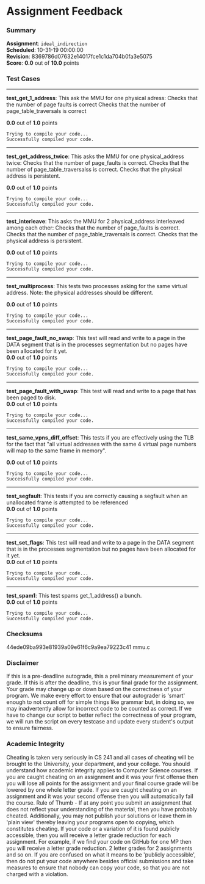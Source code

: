 # Assignment Feedback

### Summary

**Assignment**: `ideal_indirection`  
**Scheduled**: 10-31-19 00:00:00  
**Revision**: 8369786d07632e14017fce1c1da704b0fa3e5075  
**Score**: **0.0** out of **10.0** points

### Test Cases
---

**test_get_1_address**: 
This ask the MMU for one physical adress:
    Checks that the number of page faults is correct
    Checks that the number of page_table_traversals is correct
  
**0.0** out of **1.0** points
```
Trying to compile your code...
Successfully compiled your code.
```
---

**test_get_address_twice**: 
This asks the MMU for one physical_address twice:
    Checks that the number of page_faults is correct.
    Checks that the number of page_table_traversalss is correct.
    Checks that the physical address is persistent.
  
**0.0** out of **1.0** points
```
Trying to compile your code...
Successfully compiled your code.
```
---

**test_interleave**: 
This asks the MMU for 2 physical_address interleaved among each other:
    Checks that the number of page_faults is correct.
    Checks that the number of page_table_traversals is correct.
    Checks that the physical address is persistent.
  
**0.0** out of **1.0** points
```
Trying to compile your code...
Successfully compiled your code.
```
---

**test_multiprocess**: 
This tests two processes asking for the same virtual address.
    Note: the physical addresses should be different.
  
**0.0** out of **1.0** points
```
Trying to compile your code...
Successfully compiled your code.
```
---

**test_page_fault_no_swap**: This test will read and write to a page in the DATA segment that is in the processes segmentation but no pages have been allocated for it yet.  
**0.0** out of **1.0** points
```
Trying to compile your code...
Successfully compiled your code.
```
---

**test_page_fault_with_swap**: This test will read and write to a page that has been paged to disk.  
**0.0** out of **1.0** points
```
Trying to compile your code...
Successfully compiled your code.
```
---

**test_same_vpns_diff_offset**: 
This tests if you are effectively using the TLB for the fact that
    "all virtual addresses with the same 4 virtual page numbers will map to the same frame in memory".
  
**0.0** out of **1.0** points
```
Trying to compile your code...
Successfully compiled your code.
```
---

**test_segfault**: This tests if you are correctly causing a segfault when an unallocated frame is attempted to be referenced  
**0.0** out of **1.0** points
```
Trying to compile your code...
Successfully compiled your code.
```
---

**test_set_flags**: This test will read and write to a page in the DATA segment that is in the processes segmentation but no pages have been allocated for it yet.  
**0.0** out of **1.0** points
```
Trying to compile your code...
Successfully compiled your code.
```
---

**test_spam1**: This test spams get_1_address() a bunch.  
**0.0** out of **1.0** points
```
Trying to compile your code...
Successfully compiled your code.
```
### Checksums

44ede09ba993e81939a09e61f6c9a9ea79223c41 mmu.c


### Disclaimer
If this is a pre-deadline autograde, this a preliminary measurement of your grade.
If this is after the deadline, this is your final grade for the assignment.
Your grade may change up or down based on the correctness of your program.
We make every effort to ensure that our autograder is 'smart' enough to not count off
for simple things like grammar but, in doing so, we may inadvertently allow for
incorrect code to be counted as correct.
If we have to change our script to better reflect the correctness of your program,
we will run the script on every testcase and update every student's output to ensure fairness.



### Academic Integrity
Cheating is taken very seriously in CS 241 and all cases of cheating will be brought to the University, your department, and your college.
You should understand how academic integrity applies to Computer Science courses.
If you are caught cheating on an assignment and it was your first offense then you will lose all points for the assignment and your final course
grade will be lowered by one whole letter grade. If you are caught cheating on an assignment and it was your second offense then you will automatically fail the course.
Rule of Thumb - If at any point you submit an assignment that does not reflect your understanding of the material, then you have probably cheated.
Additionally, you may not publish your solutions or leave them in 'plain view' thereby leaving your programs open to copying, which constitutes cheating.
If your code or a variation of it is found publicly accessible, then you will receive a letter grade reduction for each assignment.
For example, if we find your code on GitHub for one MP then you will receive a letter grade reduction. 2 letter grades for 2 assignments and so on.
If you are confused on what it means to be 'publicly accessible', then do not put your code anywhere besides official submissions and take measures
to ensure that nobody can copy your code, so that you are not charged with a violation.


